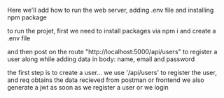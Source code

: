 Here we'll add how to run the web server, adding .env file and installing npm package

to run the projet, first we need to install packages via npm i and  create a .env file

and then post on the route "http://localhost:5000/api/users" to register a user along while adding data in body:  name, email and password

the first step is to create a user... we use '/api/users' to register the user, and req obtains the data recieved from postman or frontend
we also generate a jwt as soon as we register a user or we login


